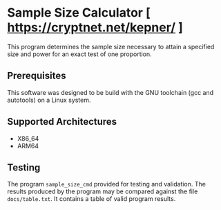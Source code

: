 # Sample Size Calculator [ https://cryptnet.net/kepner/ ]

This program determines the sample size necessary to attain a specified size
and power for an exact test of one proportion.

## Prerequisites

This software was designed to be build with the GNU toolchain (gcc and
autotools) on a Linux system.

## Supported Architectures

* X86_64
* ARM64

## Testing

The program `sample_size_cmd` provided for testing and validation. The results
produced by the program may be compared against the file `docs/table.txt`. It
contains a table of valid program results.

